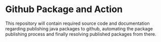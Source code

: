 # Github Package and Action
This repository will contain required source code and documentation regarding publishing java packages to github, automating the package publishing process and finally resolving published packages from there.

